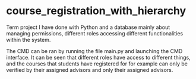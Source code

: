 # course_registration_with_hierarchy
Term project I have done with Python and a database mainly about managing permissions, different roles accessing different functionalities within the system.

The CMD can be ran by running the file main.py and launching the CMD interface. It can be seen that different roles have access to different things, and the courses that students have registered for for example can only be verified by their assigned advisors and only their assigned advisors.
